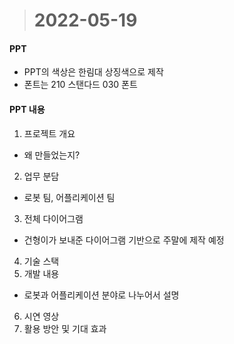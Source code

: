 ># 2022-05-19

#### PPT 
* PPT의 색상은 한림대 상징색으로 제작
* 폰트는 210 스탠다드 030 폰트

#### PPT 내용
1. 프로젝트 개요
* 왜 만들었는지?
2. 업무 분담
* 로봇 팀, 어플리케이션 팀 
3. 전체 다이어그램
* 건형이가 보내준 다이어그램 기반으로 주말에 제작 예정
4. 기술 스택
5. 개발 내용
* 로봇과 어플리케이션 분야로 나누어서 설명
6. 시연 영상
7. 활용 방안 및 기대 효과
